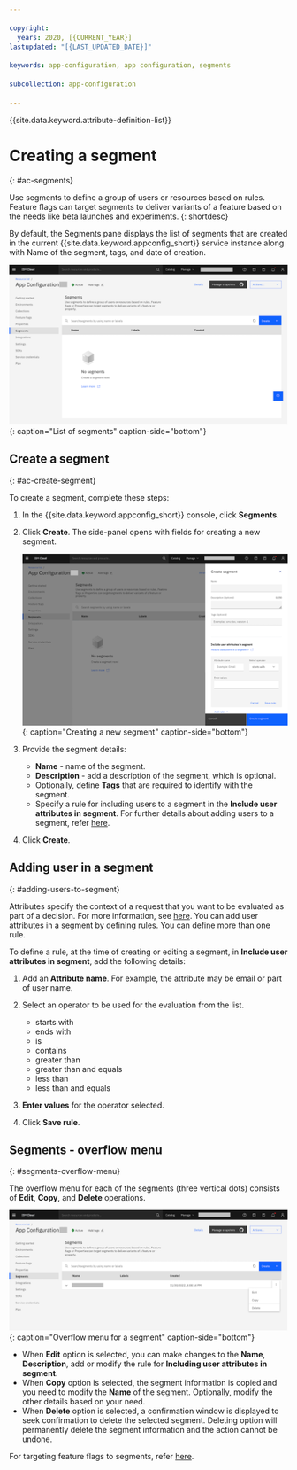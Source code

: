```yaml
---

copyright:
  years: 2020, [{CURRENT_YEAR}]
lastupdated: "[{LAST_UPDATED_DATE}]"

keywords: app-configuration, app configuration, segments

subcollection: app-configuration

---
```


{{site.data.keyword.attribute-definition-list}}

# Creating a segment
{: #ac-segments}

Use segments to define a group of users or resources based on rules. Feature flags can target segments to deliver variants of a feature based on the needs like beta launches and experiments.
{: shortdesc}

By default, the Segments pane displays the list of segments that are created in the current {{site.data.keyword.appconfig_short}} service instance along with Name of the segment, tags, and date of creation.

![List of segments](images/ac-segments-default.png "List of segments"){: caption="List of segments" caption-side="bottom"}

## Create a segment
{: #ac-create-segment}

To create a segment, complete these steps:

1. In the {{site.data.keyword.appconfig_short}} console, click **Segments**.

1. Click **Create**. The side-panel opens with fields for creating a new segment.

   ![Create a segment](images/ac-segments-create.png "Creating a segment"){: caption="Creating a new segment" caption-side="bottom"}

1. Provide the segment details:
   - **Name** - name of the segment.
   - **Description** - add a description of the segment, which is optional.
   - Optionally, define **Tags** that are required to identify with the segment.
   - Specify a rule for including users to a segment in the **Include user attributes in segment**. For further details about adding users to a segment, refer [here](#adding-users-to-segment).

1. Click **Create**.

## Adding user in a segment
{: #adding-users-to-segment}

Attributes specify the context of a request that you want to be evaluated as part of a decision. For more information, see [here](/docs/app-configuration?topic=app-configuration-ac-overview#ac-attribute). You can add user attributes in a segment by defining rules. You can define more than one rule.

To define a rule, at the time of creating or editing a segment, in **Include user attributes in segment**, add the following details:

1. Add an **Attribute name**. For example, the attribute may be email or part of user name.

1. Select an operator to be used for the evaluation from the list.
   - starts with
   - ends with
   - is
   - contains
   - greater than
   - greater than and equals
   - less than
   - less than and equals

1. **Enter values** for the operator selected.

1. Click **Save rule**.

## Segments - overflow menu
{: #segments-overflow-menu}

The overflow menu for each of the segments (three vertical dots) consists of **Edit**, **Copy**, and **Delete** operations.

![Overflow menu for a segment](images/ac-segments-overflow-menu.png "Overflow menu for a segment"){: caption="Overflow menu for a segment" caption-side="bottom"}

- When **Edit** option is selected, you can make changes to the **Name**, **Description**, add or modify the rule for **Including user attributes in segment**.
- When **Copy** option is selected, the segment information is copied and you need to modify the **Name** of the segment. Optionally, modify the other details based on your need.
- When **Delete** option is selected, a confirmation window is displayed to seek confirmation to delete the selected segment. Deleting option will permanently delete the segment information and the action cannot be undone.

For targeting feature flags to segments, refer [here](/docs/app-configuration?topic=app-configuration-ac-feature-flags#targeting-segment-with-feature-flag).
